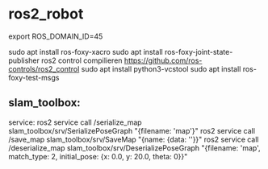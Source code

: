 # ros2_robot
export ROS_DOMAIN_ID=45

sudo apt install ros-foxy-xacro
sudo apt install ros-foxy-joint-state-publisher
ros2 control compilieren https://github.com/ros-controls/ros2_control
sudo apt install python3-vcstool
sudo apt install ros-foxy-test-msgs

## slam_toolbox:
service: 
ros2 service call /serialize_map slam_toolbox/srv/SerializePoseGraph "{filename: 'map'}"
ros2 service call /save_map slam_toolbox/srv/SaveMap "{name: {data: ''}}"
ros2 service call /deserialize_map slam_toolbox/srv/DeserializePoseGraph "{filename: 'map', match_type: 2, initial_pose: {x: 0.0, y: 20.0, theta: 0}}"